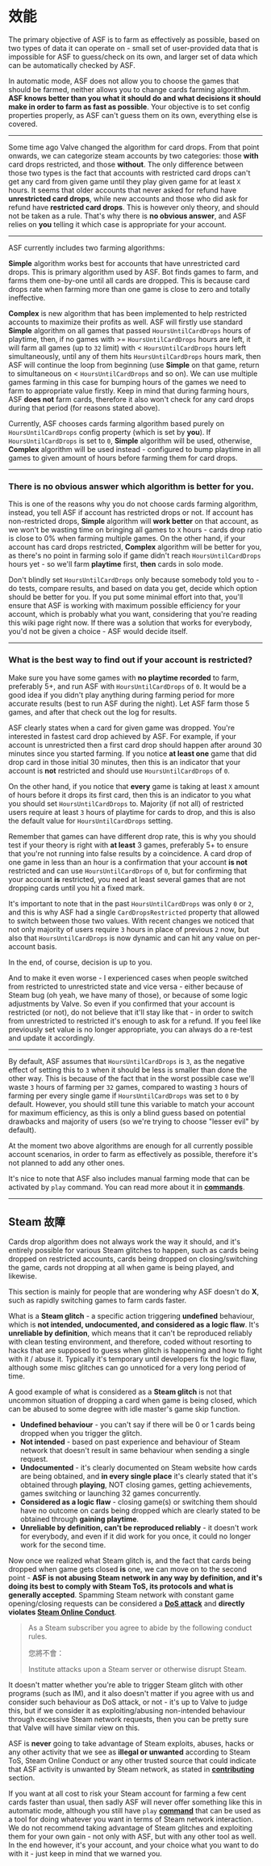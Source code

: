 # 效能

The primary objective of ASF is to farm as effectively as possible, based on two types of data it can operate on - small set of user-provided data that is impossible for ASF to guess/check on its own, and larger set of data which can be automatically checked by ASF.

In automatic mode, ASF does not allow you to choose the games that should be farmed, neither allows you to change cards farming algorithm. **ASF knows better than you what it should do and what decisions it should make in order to farm as fast as possible**. Your objective is to set config properties properly, as ASF can't guess them on its own, everything else is covered.

---

Some time ago Valve changed the algorithm for card drops. From that point onwards, we can categorize steam accounts by two categories: those **with** card drops restricted, and those **without**. The only difference between those two types is the fact that accounts with restricted card drops can't get any card from given game until they play given game for at least `X` hours. It seems that older accounts that never asked for refund have **unrestricted card drops**, while new accounts and those who did ask for refund have **restricted card drops**. This is however only theory, and should not be taken as a rule. That's why there is **no obvious answer**, and ASF relies on **you** telling it which case is appropriate for your account.

---

ASF currently includes two farming algorithms:

**Simple** algorithm works best for accounts that have unrestricted card drops. This is primary algorithm used by ASF. Bot finds games to farm, and farms them one-by-one until all cards are dropped. This is because card drops rate when farming more than one game is close to zero and totally ineffective.

**Complex** is new algorithm that has been implemented to help restricted accounts to maximize their profits as well. ASF will firstly use standard **Simple** algorithm on all games that passed `HoursUntilCardDrops` hours of playtime, then, if no games with >= `HoursUntilCardDrops` hours are left, it will farm all games (up to `32` limit) with < `HoursUntilCardDrops` hours left simultaneously, until any of them hits `HoursUntilCardDrops` hours mark, then ASF will continue the loop from beginning (use **Simple** on that game, return to simultaneous on < `HoursUntilCardDrops` and so on). We can use multiple games farming in this case for bumping hours of the games we need to farm to appropriate value firstly. Keep in mind that during farming hours, ASF **does not** farm cards, therefore it also won't check for any card drops during that period (for reasons stated above).

Currently, ASF chooses cards farming algorithm based purely on `HoursUntilCardDrops` config property (which is  set by **you**). If `HoursUntilCardDrops` is set to `0`, **Simple** algorithm will be used, otherwise, **Complex** algorithm will be used instead - configured to bump playtime in all games to given amount of hours before farming them for card drops.

---

### **There is no obvious answer which algorithm is better for you**.

This is one of the reasons why you do not choose cards farming algorithm, instead, you tell ASF if account has restricted drops or not. If account has non-restricted drops, **Simple** algorithm will **work better** on that account, as we won't be wasting time on bringing all games to `X` hours - cards drop ratio is close to 0% when farming multiple games. On the other hand, if your account has card drops restricted, **Complex** algorithm will be better for you, as there's no point in farming solo if game didn't reach `HoursUntilCardDrops` hours yet - so we'll farm **playtime** first, **then** cards in solo mode.

Don't blindly set `HoursUntilCardDrops` only because somebody told you to - do tests, compare results, and based on data you get, decide which option should be better for you. If you put some minimal effort into that, you'll ensure that ASF is working with maximum possible efficiency for your account, which is probably what you want, considering that you're reading this wiki page right now. If there was a solution that works for everybody, you'd not be given a choice - ASF would decide itself.

---

### What is the best way to find out if your account is restricted?

Make sure you have some games with **no playtime recorded** to farm, preferably 5+, and run ASF with `HoursUntilCardDrops` of `0`. It would be a good idea if you didn't play anything during farming period for more accurate results (best to run ASF during the night). Let ASF farm those 5 games, and after that check out the log for results.

ASF clearly states when a card for given game was dropped. You're interested in fastest card drop achieved by ASF. For example, if your account is unrestricted then a first card drop should happen after around 30 minutes since you started farming. If you notice **at least one** game that did drop card in those initial 30 minutes, then this is an indicator that your account is **not** restricted and should use `HoursUntilCardDrops` of `0`.

On the other hand, if you notice that **every** game is taking at least `X` amount of hours before it drops its first card, then this is an indicator to you what you should set `HoursUntilCardDrops` to. Majority (if not all) of restricted users require at least `3` hours of playtime for cards to drop, and this is also the default value for `HoursUntilCardDrops` setting.

Remember that games can have different drop rate, this is why you should test if your theory is right with **at least** 3 games, preferably 5+ to ensure that you're not running into false results by a coincidence. A card drop of one game in less than an hour is a confirmation that your account **is not** restricted and can use `HoursUntilCardDrops` of `0`, but for confirming that your account **is** restricted, you need at least several games that are not dropping cards until you hit a fixed mark.

It's important to note that in the past `HoursUntilCardDrops` was only `0` or `2`, and this is why ASF had a single `CardDropsRestricted` property that allowed to switch between those two values. With recent changes we noticed that not only majority of users require `3` hours in place of previous `2` now, but also that `HoursUntilCardDrops` is now dynamic and can hit any value on per-account basis.

In the end, of course, decision is up to you.

And to make it even worse - I experienced cases when people switched from restricted to unrestricted state and vice versa - either because of Steam bug (oh yeah, we have many of those), or because of some logic adjustments by Valve. So even if you confirmed that your account is restricted (or not), do not believe that it'll stay like that - in order to switch from unrestricted to restricted it's enough to ask for a refund. If you feel like previously set value is no longer appropriate, you can always do a re-test and update it accordingly.

---

By default, ASF assumes that `HoursUntilCardDrops` is `3`, as the negative effect of setting this to `3` when it should be less is smaller than done the other way. This is because of the fact that in the worst possible case we'll waste `3` hours of farming per `32` games, compared to wasting `3` hours of farming per every single game if `HoursUntilCardDrops` was set to `0` by default. However, you should still tune this variable to match your account for maximum efficiency, as this is only a blind guess based on potential drawbacks and majority of users (so we're trying to choose "lesser evil" by default).

At the moment two above algorithms are enough for all currently possible account scenarios, in order to farm as effectively as possible, therefore it's not planned to add any other ones.

It's nice to note that ASF also includes manual farming mode that can be activated by `play` command. You can read more about it in **[commands](https://github.com/JustArchiNET/ArchiSteamFarm/wiki/Commands)**.

---

## Steam 故障

Cards drop algorithm does not always work the way it should, and it's entirely possible for various Steam glitches to happen, such as cards being dropped on restricted accounts, cards being dropped on closing/switching the game, cards not dropping at all when game is being played, and likewise.

This section is mainly for people that are wondering why ASF doesn't do **X**, such as rapidly switching games to farm cards faster.

What is a **Steam glitch** - a specific action triggering **undefined** behaviour, which is **not intended, undocumented, and considered as a logic flaw**. It's **unreliable by definition**, which means that it can't be reproduced reliably with clean testing environment, and therefore, coded without resorting to hacks that are supposed to guess when glitch is happening and how to fight with it / abuse it. Typically it's temporary until developers fix the logic flaw, although some misc glitches can go unnoticed for a very long period of time.

A good example of what is considered as a **Steam glitch** is not that uncommon situation of dropping a card when game is being closed, which can be abused to some degree with idle master's game skip function.

- **Undefined behaviour** - you can't say if there will be 0 or 1 cards being dropped when you trigger the glitch.
- **Not intended** - based on past experience and behaviour of Steam network that doesn't result in same behaviour when sending a single request.
- **Undocumented** - it's clearly documented on Steam website how cards are being obtained, and **in every single place** it's clearly stated that it's obtained through **playing**, NOT closing games, getting achievements, games switching or launching 32 games concurrently.
- **Considered as a logic flaw** - closing game(s) or switching them should have no outcome on cards being dropped which are clearly stated to be obtained through **gaining playtime**.
- **Unreliable by definition, can't be reproduced reliably** - it doesn't work for everybody, and even if it did work for you once, it could no longer work for the second time.

Now once we realized what Steam glitch is, and the fact that cards being dropped when game gets closed **is** one, we can move on to the second point - **ASF is not abusing Steam network in any way by definition, and it's doing its best to comply with Steam ToS, its protocols and what is generally accepted**. Spamming Steam network with constant game opening/closing requests can be considered a **[DoS attack](https://en.wikipedia.org/wiki/Denial-of-service_attack)** and **directly violates [Steam Online Conduct](https://store.steampowered.com/online_conduct/?l=english)**.

> As a Steam subscriber you agree to abide by the following conduct rules.
> 
> 您將不會：
> 
> Institute attacks upon a Steam server or otherwise disrupt Steam.

It doesn't matter whether you're able to trigger Steam glitch with other programs (such as IM), and it also doesn't matter if you agree with us and consider such behaviour as DoS attack, or not - it's up to Valve to judge this, but if we consider it as exploiting/abusing non-intended behaviour through excessive Steam network requests, then you can be pretty sure that Valve will have similar view on this.

ASF is **never** going to take advantage of Steam exploits, abuses, hacks or any other activity that we see as **illegal or unwanted** according to Steam ToS, Steam Online Conduct or any other trusted source that could indicate that ASF activity is unwanted by Steam network, as stated in **[contributing](https://github.com/JustArchiNET/ArchiSteamFarm/blob/main/.github/CONTRIBUTING.md)** section.

If you want at all cost to risk your Steam account for farming a few cent cards faster than usual, then sadly ASF will never offer something like this in automatic mode, although you still have `play` **[command](https://github.com/JustArchiNET/ArchiSteamFarm/wiki/Commands)** that can be used as a tool for doing whatever you want in terms of Steam network interaction. We do not recommend taking advantage of Steam glitches and exploiting them for your own gain - not only with ASF, but with any other tool as well. In the end however, it's your account, and your choice what you want to do with it - just keep in mind that we warned you.